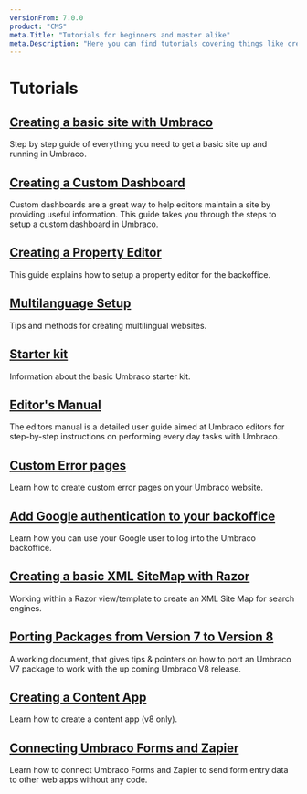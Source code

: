```yaml
---
versionFrom: 7.0.0
product: "CMS"
meta.Title: "Tutorials for beginners and master alike"
meta.Description: "Here you can find tutorials covering things like creating a site from scratch, setting up multilingual sites and many more"
---
```


# Tutorials

## [Creating a basic site with Umbraco](Creating-Basic-Site/index.md)

Step by step guide of everything you need to get a basic site up and running in Umbraco.

## [Creating a Custom Dashboard](Creating-a-Custom-Dashboard)

Custom dashboards are a great way to help editors maintain a site by providing useful information. This guide takes you through the steps to setup a custom dashboard in Umbraco.

## [Creating a Property Editor](Creating-a-Property-Editor/)

This guide explains how to setup a property editor for the backoffice.

## [Multilanguage Setup](Multilanguage-Setup/index.md)

Tips and methods for creating multilingual websites.

## [Starter kit](Starter-kit/index.md)

Information about the basic Umbraco starter kit.

## [Editor's Manual](Editors-Manual/)

The editors manual is a detailed user guide aimed at Umbraco editors for step-by-step instructions on performing every day tasks with Umbraco.

## [Custom Error pages](Custom-Error-Pages)

Learn how to create custom error pages on your Umbraco website.

## [Add Google authentication to your backoffice](Add-Google-Authentication/index.md)

Learn how you can use your Google user to log into the Umbraco backoffice.

## [Creating a basic XML SiteMap with Razor](Creating-an-XML-Site-Map/index.md)

Working within a Razor view/template to create an XML Site Map for search engines.

## [Porting Packages from Version 7 to Version 8](Porting-Packages-V8/index.md)

A working document, that gives tips & pointers on how to port an Umbraco V7 package to work with the up coming Umbraco V8 release.

## [Creating a Content App](../Extending/Content-Apps/index.md#creating-a-custom-content-app)

Learn how to create a content app (v8 only).

## [Connecting Umbraco Forms and Zapier](Connecting-Umbraco-Forms-and-Zapier)

Learn how to connect Umbraco Forms and Zapier to send form entry data to other web apps without any code.
